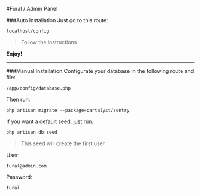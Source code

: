 #Fural / Admin Panel

###Auto Installation
Just go to this route:
```
localhost/config
```
>Follow the instructions

**Enjoy!**

******
###Manual Installation
Configurate your database in the following route and file:
```
/app/config/database.php
```
Then run:
```
php artisan migrate --package=cartalyst/sentry
```

If you want a default seed, just run:
```
php artisan db:seed
```
> This seed will create the first user

User:
```
fural@admin.com
```
Password:
```
fural
```
